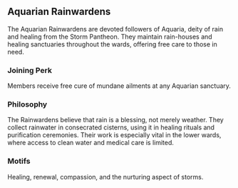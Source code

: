 ## Aquarian Rainwardens

The Aquarian Rainwardens are devoted followers of Aquaria, deity of rain and healing from the Storm Pantheon. They maintain rain-houses and healing sanctuaries throughout the wards, offering free care to those in need.

### Joining Perk

Members receive free cure of mundane ailments at any Aquarian sanctuary.

### Philosophy

The Rainwardens believe that rain is a blessing, not merely weather. They collect rainwater in consecrated cisterns, using it in healing rituals and purification ceremonies. Their work is especially vital in the lower wards, where access to clean water and medical care is limited.

### Motifs

Healing, renewal, compassion, and the nurturing aspect of storms.
